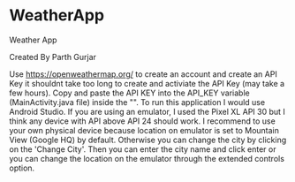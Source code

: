 # WeatherApp
Weather App

Created By Parth Gurjar

Use https://openweathermap.org/ to create an account and create an API Key it shouldnt take too long to create and activiate the API Key (may take a few hours). Copy and paste the API KEY into the API_KEY variable (MainActivity.java file) inside the "". To run this application I would use Android Studio. If you are using an emulator, I used the Pixel XL API 30 but I think any device with API above API 24 should work. I recommend to use your own physical device because location on emulator is set to Mountain View (Google HQ) by default. Otherwise you can change the city by clicking on the 'Change City'. Then you can enter the city name and click enter or you can change the location on the emulator through the extended controls option.
